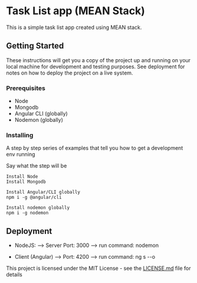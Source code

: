 # Task List app (MEAN Stack)

This is a simple task list app created using MEAN stack.

## Getting Started

These instructions will get you a copy of the project up and running on your local machine for development and testing purposes. See deployment for notes on how to deploy the project on a live system.

### Prerequisites

- Node
- Mongodb
- Angular CLI (globally)
- Nodemon (globally)


### Installing

A step by step series of examples that tell you how to get a development env running

Say what the step will be

```
Install Node
Install Mongodb

Install Angular/CLI globally
npm i -g @angular/cli

Install nodemon globally
npm i -g nodemon
```

## Deployment

- NodeJS:
  --> Server Port: 3000
  --> run command: nodemon

- Client (Angular)
  --> Port: 4200
  --> run command: ng s --o



This project is licensed under the MIT License - see the [LICENSE.md](LICENSE.md) file for details


